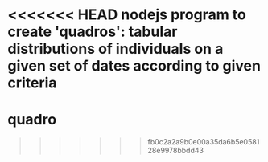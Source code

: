 <<<<<<< HEAD
nodejs program to create 'quadros': tabular distributions of individuals on a given set of dates according to given criteria
=======
quadro
======
>>>>>>> fb0c2a2a9b0e00a35da6b5e058128e9978bbdd43
